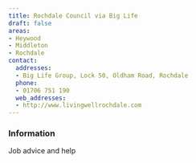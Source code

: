 ```yaml
---
title: Rochdale Council via Big Life
draft: false
areas:
- Heywood
- Middleton
- Rochdale
contact:
  addresses:
  - Big Life Group, Lock 50, Oldham Road, Rochdale
  phone:
  - 01706 751 190
  web_addresses:
  - http://www.livingwellrochdale.com
---
```


### Information
Job advice and help

